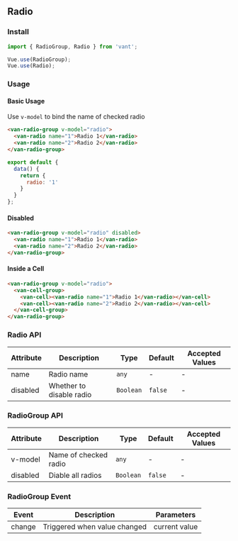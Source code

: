 ## Radio

### Install
``` javascript
import { RadioGroup, Radio } from 'vant';

Vue.use(RadioGroup);
Vue.use(Radio);
```

### Usage

#### Basic Usage
Use `v-model` to bind the name of checked radio

```html
<van-radio-group v-model="radio">
  <van-radio name="1">Radio 1</van-radio>
  <van-radio name="2">Radio 2</van-radio>
</van-radio-group>
```

```javascript
export default {
  data() {
    return {
      radio: '1'
    }
  }
};
```

#### Disabled

```html
<van-radio-group v-model="radio" disabled>
  <van-radio name="1">Radio 1</van-radio>
  <van-radio name="2">Radio 2</van-radio>
</van-radio-group>
```

#### Inside a Cell

```html
<van-radio-group v-model="radio">
  <van-cell-group>
    <van-cell><van-radio name="1">Radio 1</van-radio></van-cell>
    <van-cell><van-radio name="2">Radio 2</van-radio></van-cell>
  </van-cell-group>
</van-radio-group>
```

### Radio API

| Attribute | Description | Type | Default | Accepted Values |
|-----------|-----------|-----------|-------------|-------------|
| name | Radio name | `any` | - | - |
| disabled | Whether to disable radio | `Boolean` | `false` | - |

### RadioGroup API

| Attribute | Description | Type | Default | Accepted Values |
|-----------|-----------|-----------|-------------|-------------|
| v-model | Name of checked radio | `any` | - | - |
| disabled | Diable all radios | `Boolean` | `false` | - |

### RadioGroup Event

| Event | Description | Parameters |
|-----------|-----------|-----------|
| change | Triggered when value changed | current value |
